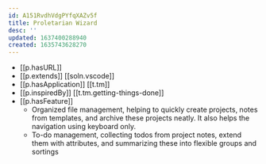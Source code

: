 ```yaml
---
id: A151RvdhVdgPYfqXAZv5f
title: Proletarian Wizard
desc: ''
updated: 1637400288940
created: 1635743628270
---
```



- [[p.hasURL]]
- [[p.extends]] [[soln.vscode]]
- [[p.hasApplication]] [[t.tm]] 
- [[p.inspiredBy]] [[t.tm.getting-things-done]]
- [[p.hasFeature]]
  - Organized file management, helping to quickly create projects, notes from templates, and archive these projects neatly. It also helps the navigation using keyboard only.
  - To-do management, collecting todos from project notes, extend them with attributes, and summarizing these into flexible groups and sortings
